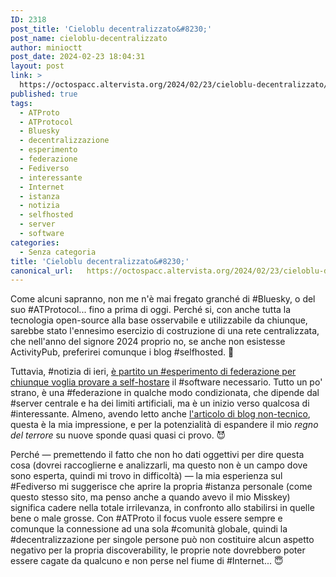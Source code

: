 ```yaml
---
ID: 2318
post_title: 'Cieloblu decentralizzato&#8230;'
post_name: cieloblu-decentralizzato
author: minioctt
post_date: 2024-02-23 18:04:31
layout: post
link: >
  https://octospacc.altervista.org/2024/02/23/cieloblu-decentralizzato/
published: true
tags:
  - ATProto
  - ATProtocol
  - Bluesky
  - decentralizzazione
  - esperimento
  - federazione
  - Fediverso
  - interessante
  - Internet
  - istanza
  - notizia
  - selfhosted
  - server
  - software
categories:
  - Senza categoria
title: 'Cieloblu decentralizzato&#8230;'
canonical_url:   https://octospacc.altervista.org/2024/02/23/cieloblu-decentralizzato/
---
```

<!-- wp:paragraph -->
<p>Come alcuni sapranno, non me n'è mai fregato granché di #Bluesky, o del suo #ATProtocol... fino a prima di oggi. Perché si, con anche tutta la tecnologia open-source alla base osservabile e utilizzabile da chiunque, sarebbe stato l'ennesimo esercizio di costruzione di una rete centralizzata, che nell'anno del signore 2024 proprio no, se anche non esistesse ActivityPub, preferirei comunque i blog #selfhosted. 🗾️</p>
<!-- /wp:paragraph -->

<!-- wp:paragraph -->
<p>Tuttavia, #notizia di ieri, <a href="https://docs.bsky.app/blog/self-host-federation">è partito un #esperimento di federazione per chiunque voglia provare a self-hostare</a> il #software necessario. Tutto un po' strano, è una #federazione in qualche modo condizionata, che dipende dal #server centrale e ha dei limiti artificiali, ma è un inizio verso qualcosa di #interessante. Almeno, avendo letto anche <a href="https://bsky.social/about/blog/02-22-2024-open-social-web">l'articolo di blog non-tecnico</a>, questa è la mia impressione, e per la potenzialità di espandere il mio <em>regno del terrore</em> su nuove sponde quasi quasi ci provo. 😈️</p>
<!-- /wp:paragraph -->

<!-- wp:paragraph -->
<p>Perché — premettendo il fatto che non ho dati oggettivi per dire questa cosa (dovrei raccoglierne e analizzarli, ma questo non è un campo dove sono esperta, quindi mi trovo in difficoltà) — la mia esperienza sul #Fediverso mi suggerisce che aprire la propria #istanza personale (come questo stesso sito, ma penso anche a quando avevo il mio Misskey) significa cadere nella totale irrilevanza, in confronto allo stabilirsi in quelle bene o male grosse. Con #ATProto il focus vuole essere sempre e comunque la connessione ad una sola #comunità globale, quindi la #decentralizzazione per singole persone può non costituire alcun aspetto negativo per la propria discoverability, le proprie note dovrebbero poter essere cagate da qualcuno e non perse nel fiume di #Internet... 😇️</p>
<!-- /wp:paragraph -->